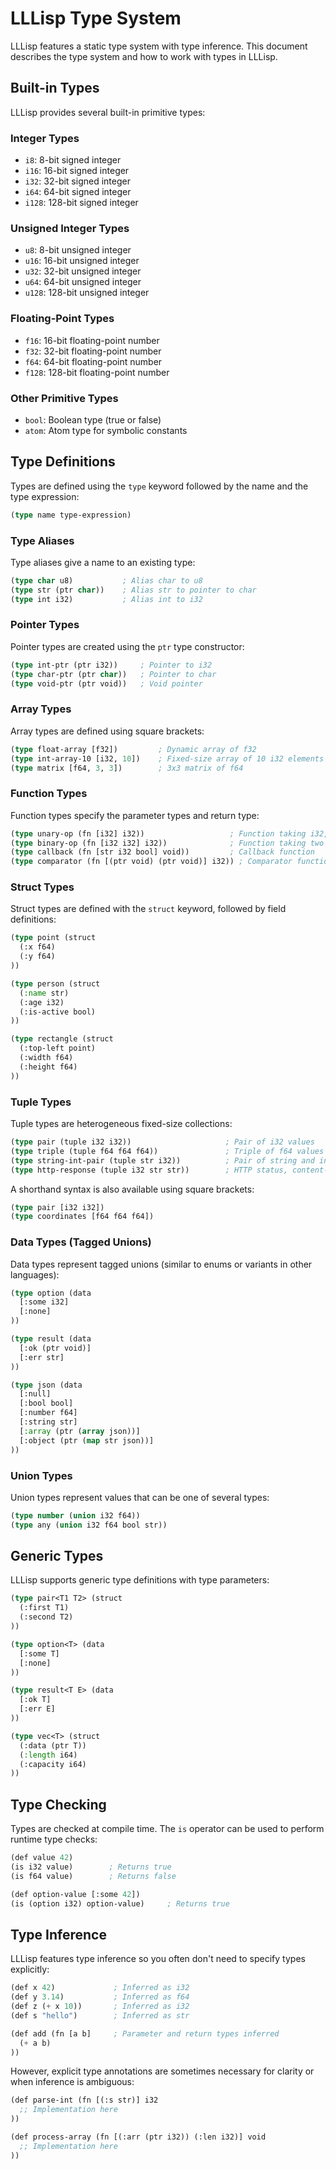 # LLLisp Type System

LLLisp features a static type system with type inference. This document describes the type system and how to work with types in LLLisp.

## Built-in Types

LLLisp provides several built-in primitive types:

### Integer Types

- `i8`: 8-bit signed integer
- `i16`: 16-bit signed integer
- `i32`: 32-bit signed integer
- `i64`: 64-bit signed integer
- `i128`: 128-bit signed integer

### Unsigned Integer Types

- `u8`: 8-bit unsigned integer
- `u16`: 16-bit unsigned integer
- `u32`: 32-bit unsigned integer
- `u64`: 64-bit unsigned integer
- `u128`: 128-bit unsigned integer

### Floating-Point Types

- `f16`: 16-bit floating-point number
- `f32`: 32-bit floating-point number
- `f64`: 64-bit floating-point number
- `f128`: 128-bit floating-point number

### Other Primitive Types

- `bool`: Boolean type (true or false)
- `atom`: Atom type for symbolic constants

## Type Definitions

Types are defined using the `type` keyword followed by the name and the type expression:

```lisp
(type name type-expression)
```

### Type Aliases

Type aliases give a name to an existing type:

```lisp
(type char u8)           ; Alias char to u8
(type str (ptr char))    ; Alias str to pointer to char
(type int i32)           ; Alias int to i32
```

### Pointer Types

Pointer types are created using the `ptr` type constructor:

```lisp
(type int-ptr (ptr i32))     ; Pointer to i32
(type char-ptr (ptr char))   ; Pointer to char
(type void-ptr (ptr void))   ; Void pointer
```

### Array Types

Array types are defined using square brackets:

```lisp
(type float-array [f32])         ; Dynamic array of f32
(type int-array-10 [i32, 10])    ; Fixed-size array of 10 i32 elements
(type matrix [f64, 3, 3])        ; 3x3 matrix of f64
```

### Function Types

Function types specify the parameter types and return type:

```lisp
(type unary-op (fn [i32] i32))                   ; Function taking i32, returning i32
(type binary-op (fn [i32 i32] i32))              ; Function taking two i32, returning i32
(type callback (fn [str i32 bool] void))         ; Callback function
(type comparator (fn [(ptr void) (ptr void)] i32)) ; Comparator function for sorting
```

### Struct Types

Struct types are defined with the `struct` keyword, followed by field definitions:

```lisp
(type point (struct
  (:x f64)
  (:y f64)
))

(type person (struct
  (:name str)
  (:age i32)
  (:is-active bool)
))

(type rectangle (struct
  (:top-left point)
  (:width f64)
  (:height f64)
))
```

### Tuple Types

Tuple types are heterogeneous fixed-size collections:

```lisp
(type pair (tuple i32 i32))                     ; Pair of i32 values
(type triple (tuple f64 f64 f64))               ; Triple of f64 values
(type string-int-pair (tuple str i32))          ; Pair of string and integer
(type http-response (tuple i32 str str))        ; HTTP status, content-type, body
```

A shorthand syntax is also available using square brackets:

```lisp
(type pair [i32 i32])
(type coordinates [f64 f64 f64])
```

### Data Types (Tagged Unions)

Data types represent tagged unions (similar to enums or variants in other languages):

```lisp
(type option (data
  [:some i32]
  [:none]
))

(type result (data
  [:ok (ptr void)]
  [:err str]
))

(type json (data
  [:null]
  [:bool bool]
  [:number f64]
  [:string str]
  [:array (ptr (array json))]
  [:object (ptr (map str json))]
))
```

### Union Types

Union types represent values that can be one of several types:

```lisp
(type number (union i32 f64))
(type any (union i32 f64 bool str))
```

## Generic Types

LLLisp supports generic type definitions with type parameters:

```lisp
(type pair<T1 T2> (struct
  (:first T1)
  (:second T2)
))

(type option<T> (data
  [:some T]
  [:none]
))

(type result<T E> (data
  [:ok T]
  [:err E]
))

(type vec<T> (struct
  (:data (ptr T))
  (:length i64)
  (:capacity i64)
))
```

## Type Checking

Types are checked at compile time. The `is` operator can be used to perform runtime type checks:

```lisp
(def value 42)
(is i32 value)        ; Returns true
(is f64 value)        ; Returns false

(def option-value [:some 42])
(is (option i32) option-value)     ; Returns true
```

## Type Inference

LLLisp features type inference so you often don't need to specify types explicitly:

```lisp
(def x 42)             ; Inferred as i32
(def y 3.14)           ; Inferred as f64
(def z (+ x 10))       ; Inferred as i32
(def s "hello")        ; Inferred as str

(def add (fn [a b]     ; Parameter and return types inferred
  (+ a b)
))
```

However, explicit type annotations are sometimes necessary for clarity or when inference is ambiguous:

```lisp
(def parse-int (fn [(:s str)] i32
  ;; Implementation here
))

(def process-array (fn [(:arr (ptr i32)) (:len i32)] void
  ;; Implementation here
))
``` 